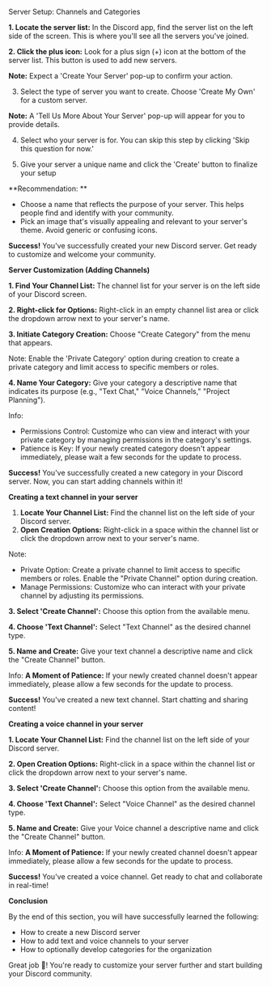 Server Setup: Channels and Categories

**1. Locate the server list:**  In the Discord app, find the server list on the left side of the screen. This is where you'll see all the servers you've joined.

**2. Click the plus icon:**  Look for a plus sign (+) icon at the bottom of the server list. This button is used to add new servers.

**Note:**  Expect a 'Create Your Server' pop-up to confirm your action.

3. Select the type of server you want to create. Choose 'Create My Own' for a custom server.

**Note:**  A 'Tell Us More About Your Server' pop-up will appear for you to provide details.

4. Select who your server is for. You can skip this step by clicking 'Skip this question for now.'

5. Give your server a unique name and click the 'Create' button to finalize your setup

**Recommendation: **

- Choose a name that reflects the purpose of your server. This helps people find and identify with your community.
- Pick an image that's visually appealing and relevant to your server's theme. Avoid generic or confusing icons.

**Success!**  You've successfully created your new Discord server. Get ready to customize and welcome your community.

**Server Customization (Adding Channels)**

**1. Find Your Channel List:**  The channel list for your server is on the left side of your Discord screen.

**2. Right-click for Options:**  Right-click in an empty channel list area or click the dropdown arrow next to your server's name.

**3. Initiate Category Creation:**  Choose "Create Category" from the menu that appears.

Note: Enable the 'Private Category' option during creation to create a private category and limit access to specific members or roles.

**4. Name Your Category:**  Give your category a descriptive name that indicates its purpose (e.g., "Text Chat," "Voice Channels," "Project Planning").

Info:

- Permissions Control: Customize who can view and interact with your private category by managing permissions in the category's settings.
- Patience is Key: If your newly created category doesn't appear immediately, please wait a few seconds for the update to process.

**Success!**  You've successfully created a new category in your Discord server. Now, you can start adding channels within it!

**Creating a text channel in your server**

1. **Locate Your Channel List:**  Find the channel list on the left side of your Discord server.
2. **Open Creation Options:**  Right-click in a space within the channel list or click the dropdown arrow next to your server's name.

Note:

- Private Option: Create a private channel to limit access to specific members or roles. Enable the "Private Channel" option during creation.
- Manage Permissions: Customize who can interact with your private channel by adjusting its permissions.

**3. Select 'Create Channel':**  Choose this option from the available menu.

**4. Choose 'Text Channel':**  Select "Text Channel" as the desired channel type.

**5. Name and Create:**  Give your text channel a descriptive name and click the "Create Channel" button.

Info:  **A Moment of Patience:**  If your newly created channel doesn't appear immediately, please allow a few seconds for the update to process.

**Success!**  You've created a new text channel. Start chatting and sharing content!

**Creating a voice channel in your server**

**1. Locate Your Channel List:**  Find the channel list on the left side of your Discord server.

**2. Open Creation Options:**  Right-click in a space within the channel list or click the dropdown arrow next to your server's name.

**3. Select 'Create Channel':**  Choose this option from the available menu.

**4. Choose 'Text Channel':**  Select "Voice Channel" as the desired channel type.

**5. Name and Create:**  Give your Voice channel a descriptive name and click the "Create Channel" button.

Info:  **A Moment of Patience:**  If your newly created channel doesn't appear immediately, please allow a few seconds for the update to process.

**Success!**  You've created a voice channel. Get ready to chat and collaborate in real-time!

**Conclusion**

By the end of this section, you will have successfully learned the following:

- How to create a new Discord server
- How to add text and voice channels to your server
- How to optionally develop categories for the organization

Great job 🤗! You're ready to customize your server further and start building your Discord community.